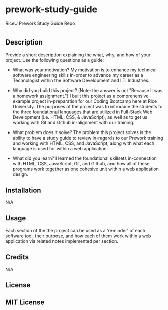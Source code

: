 # prework-study-guide
RiceU Prework Study Guide Repo

# <Prework Study Guide Webpage>

## Description

Provide a short description explaining the what, why, and how of your project. Use the following questions as a guide:

- What was your motivation? My motivation is to enhance my technical software engineering skills in-order to advance my career as a Technologist within the Software Development and I.T. Industries.

- Why did you build this project? (Note: the answer is not "Because it was a homework assignment.") I built this project as a comprehensive example project in-preparation for our Coding Bootcamp here at Rice University. The purposes of the project was to introduce the students to the three foundational languages that are utilized in Full-Stack Web Development (i.e. HTML, CSS, & JavaScript), as well as to get us working with Git and Github in-alignment with our training.

- What problem does it solve? The problem this project solves is the ability to have a study guide to review in-regards to our Prework training and working with HTML, CSS, and JavaScript, along with what each language is used for within a web application.

- What did you learn? I learned the foundational skillsets in-connection with HTML, CSS, JavaScript, Git, and Github, and how all of these programs work together as one cohesive unit within a web application design.

## Installation

N/A

## Usage

Each section of the the project can be used as a 'reminder' of each software tool, their purpose, and how each of them work within a web application via related notes implemented per section.

## Credits

N/A

## License

MIT License
---
